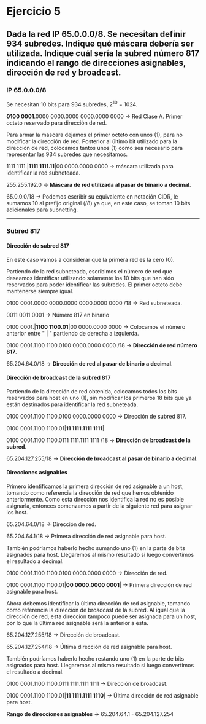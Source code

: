 # Ejercicio 5

## Dada la red IP 65.0.0.0/8. Se necesitan definir 934 subredes. Indique qué máscara debería ser utilizada. Indique cuál sería la subred número 817 indicando el rango de direcciones asignables, dirección de red y broadcast.

### IP 65.0.0.0/8
Se necesitan 10 bits para 934 subredes, $2^{10}$ = 1024.

**0100 0001**.0000 0000.0000 0000.0000 0000 -> Red Clase A. Primer octeto reservado para dirección de red.

Para armar la máscara dejamos el primer octeto con unos (1), para no modificar la dirección de red. Posterior al último bit utilizado para la dirección de red, colocamos tantos unos (1) como sea necesario para representar las 934 subredes que necesitamos.

1111 1111.|**1111 1111.11**|00 0000.0000 0000 -> máscara utilizada para identificar la red subneteada.

255.255.192.0 -> **Máscara de red utilizada al pasar de binario a decimal**.

65.0.0.0/18   -> Podemos escribir su equivalente en notación CIDR, le sumamos 10 al prefijo original (/8) ya que, en este caso, se toman 10 bits adicionales para subnetting.

---

### Subred 817

#### Dirección de subred 817
En este caso vamos a considerar que la primera red es la cero (0).

Partiendo de la red subneteada, escribimos el número de red que deseamos identificar utilizando solamente los 10 bits que han sido reservados para poder identificar las subredes. El primer octeto debe mantenerse siempre igual.

0100 0001.0000 0000.0000 0000.0000 0000 /18 -> Red subneteada.

0011 0011 0001 -> Número 817 en binario

0100 0001.|**1100 1100.01**|00 0000.0000 0000 -> Colocamos el número anterior entre " | " partiendo de derecha a izquierda.

0100 0001.1100 1100.0100 0000.0000 0000 /18 -> **Dirección de red número 817**.

65.204.64.0/18 -> **Dirección de red al pasar de binario a decimal**.

#### Dirección de broadcast de la subred 817
Partiendo de la dirección de red obtenida, colocamos todos los bits reservados para host en uno (1), sin modificar los primeros 18 bits que ya están destinados para identificar la red subneteada.

0100 0001.1100 1100.0100 0000.0000 0000 -> Dirección de subred 817.

0100 0001.1100 1100.01|**11 1111.1111 1111**|

0100 0001.1100 1100.0111 1111.1111 1111 /18 -> **Dirección de broadcast de la subred**.

65.204.127.255/18 -> **Dirección de broadcast al pasar de binario a decimal**.

#### Direcciones asignables
Primero identificamos la primera dirección de red asignable a un host, tomando como referencia la dirección de red que hemos obtenido anteriormente. Como esta dirección nos identifica la red no es posible asignarla, entonces comenzamos a partir de la siguiente red para asignar los host.

65.204.64.0/18 -> Dirección de red.

65.204.64.1/18 -> Primera dirección de red asignable para host.

También podríamos haberlo hecho sumando uno (1) en la parte de bits asignados para host. Llegaremos al mismo resultado si luego convertimos el resultado a decimal.

0100 0001.1100 1100.0100 0000.0000 0000 -> Dirección de red.

0100 0001.1100 1100.01|**00 0000.0000 0001**| -> Primera dirección de red asignable para host.

Ahora debemos identificar la última dirección de red asignable, tomando como referencia la dirección de broadcast de la subred. Al igual que la dirección de red, esta direccíon tampoco puede ser asignada para un host, por lo que la última red asignable será la anterior a esta.

65.204.127.255/18 -> Dirección de broadcast.

65.204.127.254/18 -> Última dirección de red asignable para host.

También podríamos haberlo hecho restando uno (1) en la parte de bits asignados para host. Llegaremos al mismo resultado si luego convertimos el resultado a decimal.

0100 0001.1100 1100.0111 1111.1111 1111 -> Dirección de broadcast.

0100 0001.1100 1100.01|**11 1111.1111 1110**| -> Última dirección de red asignable para host.

**Rango de direcciones asignables** -> 65.204.64.1 - 65.204.127.254